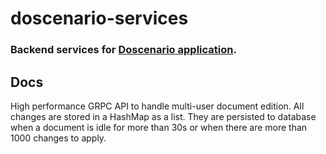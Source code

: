 # doscenario-services
### Backend services for [Doscenario application](https://github.com/totodore/doscienario).

## Docs

High performance GRPC API to handle multi-user document edition. All changes are stored in a HashMap as a list. 
They are persisted to database when a document is idle for more than 30s or when there are more than 1000 changes to apply.
